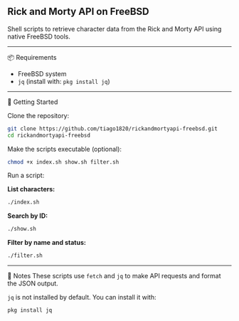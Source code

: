 
## Rick and Morty API on FreeBSD

Shell scripts to retrieve character data from the Rick and Morty API using native FreeBSD tools.

---

📦 Requirements  
- FreeBSD system  
- `jq` (install with: `pkg install jq`)

---

🚀 Getting Started

Clone the repository:

```sh
git clone https://github.com/tiago1820/rickandmortyapi-freebsd.git
cd rickandmortyapi-freebsd
````

Make the scripts executable (optional):

```sh
chmod +x index.sh show.sh filter.sh
```

Run a script:

**List characters:**

```sh
./index.sh
```

**Search by ID:**

```sh
./show.sh
```

**Filter by name and status:**

```sh
./filter.sh
```

---

📝 Notes
These scripts use `fetch` and `jq` to make API requests and format the JSON output.

`jq` is not installed by default. You can install it with:

```sh
pkg install jq
```
